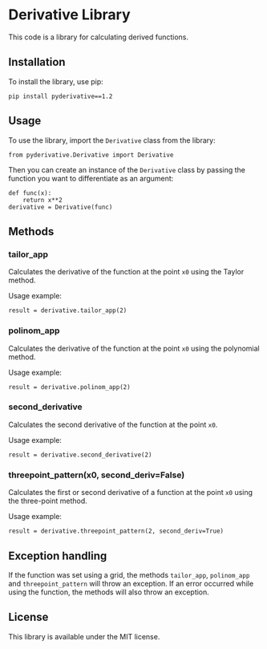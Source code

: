 # Derivative Library

This code is a library for calculating derived functions.

## Installation

To install the library, use pip:

    pip install pyderivative==1.2

## Usage

To use the library, import the `Derivative` class from the library:

    from pyderivative.Derivative import Derivative

Then you can create an instance of the `Derivative` class by passing the function you want to differentiate as an argument:

    def func(x):
        return x**2
    derivative = Derivative(func)

## Methods

### tailor_app

Calculates the derivative of the function at the point `x0` using the Taylor method.

Usage example:

    result = derivative.tailor_app(2)

### polinom_app

Calculates the derivative of the function at the point `x0` using the polynomial method.

Usage example:

    result = derivative.polinom_app(2)

### second_derivative

Calculates the second derivative of the function at the point `x0`.

Usage example:

    result = derivative.second_derivative(2)

### threepoint_pattern(x0, second_deriv=False)

Calculates the first or second derivative of a function at the point `x0` using the three-point method.

Usage example:

    result = derivative.threepoint_pattern(2, second_deriv=True)

## Exception handling

If the function was set using a grid, the methods `tailor_app`, `polinom_app` and `threepoint_pattern` will throw an exception. If an error occurred while using the function, the methods will also throw an exception.

## License

This library is available under the MIT license.
